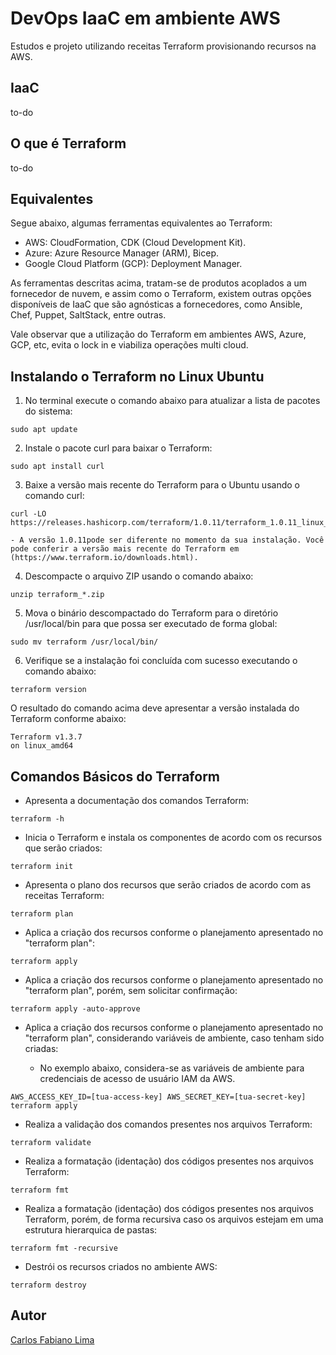# DevOps IaaC em ambiente AWS

Estudos e projeto utilizando receitas Terraform provisionando recursos na AWS.

## IaaC

to-do

## O que é Terraform

to-do

## Equivalentes

Segue abaixo, algumas ferramentas equivalentes ao Terraform:

- AWS: CloudFormation, CDK (Cloud Development Kit).
- Azure: Azure Resource Manager (ARM), Bicep.
- Google Cloud Platform (GCP): Deployment Manager.

As ferramentas descritas acima, tratam-se de produtos acoplados a um fornecedor de nuvem, e assim como o Terraform, existem outras opções disponíveis de IaaC que são agnósticas a fornecedores, como Ansible, Chef, Puppet, SaltStack, entre outras.

Vale observar que a utilização do Terraform em ambientes AWS, Azure, GCP, etc, evita o lock in e viabiliza operações multi cloud.

## Instalando o Terraform no Linux Ubuntu

1. No terminal execute o comando abaixo para atualizar a lista de pacotes do sistema:

```hcl
sudo apt update
```

2. Instale o pacote curl para baixar o Terraform:

```hcl
sudo apt install curl
```

3. Baixe a versão mais recente do Terraform para o Ubuntu usando o comando curl:

```hcl
curl -LO https://releases.hashicorp.com/terraform/1.0.11/terraform_1.0.11_linux_amd64.zip
```
    
    - A versão 1.0.11pode ser diferente no momento da sua instalação. Você pode conferir a versão mais recente do Terraform em (https://www.terraform.io/downloads.html).

4. Descompacte o arquivo ZIP usando o comando abaixo:

```hcl
unzip terraform_*.zip
```

5. Mova o binário descompactado do Terraform para o diretório /usr/local/bin para que possa ser executado de forma global:

```hcl
sudo mv terraform /usr/local/bin/
```

6. Verifique se a instalação foi concluída com sucesso executando o comando abaixo:

```hcl
terraform version
```

O resultado do comando acima deve apresentar a versão instalada do Terraform conforme abaixo:

```hcl
Terraform v1.3.7
on linux_amd64
```

## Comandos Básicos do Terraform


- Apresenta a documentação dos comandos Terraform:

```hcl
terraform -h 
```

- Inicia o Terraform e instala os componentes de acordo com os recursos que serão criados:

```hcl
terraform init 
```

- Apresenta o plano dos recursos que serão criados de acordo com as receitas Terraform:

```hcl
terraform plan
```

- Aplica a criação dos recursos conforme o planejamento apresentado no "terraform plan":

```hcl
terraform apply
```

- Aplica a criação dos recursos conforme o planejamento apresentado no "terraform plan", porém, sem solicitar confirmação:

```hcl
terraform apply -auto-approve
```

- Aplica a criação dos recursos conforme o planejamento apresentado no "terraform plan", considerando variáveis de ambiente, caso tenham sido criadas:

    - No exemplo abaixo, considera-se as variáveis de ambiente para credenciais de acesso de usuário IAM da AWS.

```hcl
AWS_ACCESS_KEY_ID=[tua-access-key] AWS_SECRET_KEY=[tua-secret-key] terraform apply
```

- Realiza a validação dos comandos presentes nos arquivos Terraform:

```hcl
terraform validate
```

- Realiza a formatação (identação) dos códigos presentes nos arquivos Terraform:

```hcl
terraform fmt
```

- Realiza a formatação (identação) dos códigos presentes nos arquivos Terraform, porém, de forma recursiva caso os arquivos estejam em uma estrutura hierarquica de pastas:

```hcl
terraform fmt -recursive
```

- Destrói os recursos criados no ambiente AWS:

```hcl
terraform destroy 
```

## Autor

[Carlos Fabiano Lima](https://github.com/carloslima78)

